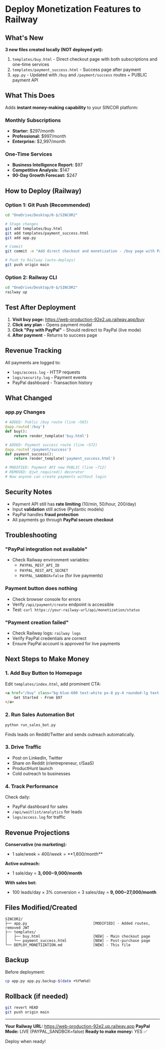 # Deploy Monetization Features to Railway

## What's New

**3 new files created locally (NOT deployed yet):**
1. `templates/buy.html` - Direct checkout page with both subscriptions and one-time services
2. `templates/payment_success.html` - Success page after payment
3. `app.py` - Updated with `/buy` and `/payment/success` routes + PUBLIC payment API

## What This Does

Adds **instant money-making capability** to your SINCOR platform:

### Monthly Subscriptions
- **Starter:** $297/month
- **Professional:** $997/month
- **Enterprise:** $2,997/month

### One-Time Services
- **Business Intelligence Report:** $97
- **Competitive Analysis:** $147
- **90-Day Growth Forecast:** $247

## How to Deploy (Railway)

### Option 1: Git Push (Recommended)

```bash
cd "OneDrive/Desktop/0-$/SINCOR2"

# Stage changes
git add templates/buy.html
git add templates/payment_success.html
git add app.py

# Commit
git commit -m "Add direct checkout and monetization - /buy page with PayPal integration"

# Push to Railway (auto-deploys)
git push origin main
```

### Option 2: Railway CLI

```bash
cd "OneDrive/Desktop/0-$/SINCOR2"
railway up
```

## Test After Deployment

1. **Visit buy page:** https://web-production-92e2.up.railway.app/buy
2. **Click any plan** - Opens payment modal
3. **Click "Pay with PayPal"** - Should redirect to PayPal (live mode)
4. **After payment** - Returns to success page

## Revenue Tracking

All payments are logged to:
- `logs/access.log` - HTTP requests
- `logs/security.log` - Payment events
- PayPal dashboard - Transaction history

## What Changed

### app.py Changes
```python
# ADDED: Public /buy route (line ~565)
@app.route('/buy')
def buy():
    return render_template('buy.html')

# ADDED: Payment success route (line ~572)
@app.route('/payment/success')
def payment_success():
    return render_template('payment_success.html')

# MODIFIED: Payment API now PUBLIC (line ~712)
# REMOVED: @jwt_required() decorator
# Now anyone can create payments without login
```

## Security Notes

- Payment API still has **rate limiting** (10/min, 50/hour, 200/day)
- Input **validation** still active (Pydantic models)
- PayPal handles **fraud protection**
- All payments go through **PayPal secure checkout**

## Troubleshooting

### "PayPal integration not available"
- Check Railway environment variables:
  - `PAYPAL_REST_API_ID`
  - `PAYPAL_REST_API_SECRET`
  - `PAYPAL_SANDBOX=false` (for live payments)

### Payment button does nothing
- Check browser console for errors
- Verify `/api/payment/create` endpoint is accessible
- Test: `curl https://your-railway-url/api/monetization/status`

### "Payment creation failed"
- Check Railway logs: `railway logs`
- Verify PayPal credentials are correct
- Ensure PayPal account is approved for live payments

## Next Steps to Make Money

### 1. Add Buy Button to Homepage
Edit `templates/index.html`, add prominent CTA:
```html
<a href="/buy" class="bg-blue-600 text-white px-8 py-4 rounded-lg text-xl font-bold">
    Get Started - From $97
</a>
```

### 2. Run Sales Automation Bot
```bash
python run_sales_bot.py
```
Finds leads on Reddit/Twitter and sends outreach automatically.

### 3. Drive Traffic
- Post on LinkedIn, Twitter
- Share on Reddit (r/entrepreneur, r/SaaS)
- ProductHunt launch
- Cold outreach to businesses

### 4. Track Performance
Check daily:
- PayPal dashboard for sales
- `/api/waitlist/analytics` for leads
- `logs/access.log` for traffic

## Revenue Projections

**Conservative (no marketing):**
- 1 sale/week = $400/week = **$1,600/month**

**Active outreach:**
- 1 sale/day = **$3,000-$9,000/month**

**With sales bot:**
- 100 leads/day × 3% conversion = 3 sales/day = **$9,000-$27,000/month**

## Files Modified/Created

```
SINCOR2/
├── app.py                              [MODIFIED] - Added routes, removed JWT
├── templates/
│   ├── buy.html                        [NEW] - Main checkout page
│   └── payment_success.html            [NEW] - Post-purchase page
└── DEPLOY_MONETIZATION.md              [NEW] - This file
```

## Backup

Before deployment:
```bash
cp app.py app.py.backup-$(date +%Y%m%d)
```

## Rollback (if needed)

```bash
git revert HEAD
git push origin main
```

---

**Your Railway URL:** https://web-production-92e2.up.railway.app
**PayPal Mode:** LIVE (PAYPAL_SANDBOX=false)
**Ready to make money:** YES ✅

Deploy when ready!
